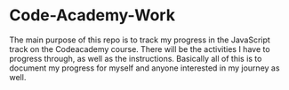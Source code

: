 # Code-Academy-Work
The main purpose of this repo is to track my progress in the JavaScript track on the Codeacademy course. There will be the activities I have to progress through,
as well as the instructions.
Basically all of this is to document my progress for myself and anyone interested in my journey as well.
